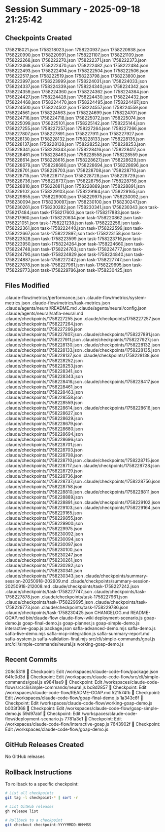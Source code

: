 # Session Summary - 2025-09-18 21:25:42

## Checkpoints Created
1758218021.json
1758218023.json
1758220937.json
1758220938.json
1758220990.json
1758220991.json
1758221107.json
1758221109.json
1758222268.json
1758222270.json
1758222371.json
1758222373.json
1758222468.json
1758222470.json
1758222482.json
1758222484.json
1758222493.json
1758222494.json
1758222504.json
1758222506.json
1758222517.json
1758222519.json
1758223798.json
1758223800.json
1758223997.json
1758223999.json
1758224031.json
1758224033.json
1758224337.json
1758224339.json
1758224340.json
1758224342.json
1758224359.json
1758224360.json
1758224362.json
1758224364.json
1758224427.json
1758224428.json
1758224430.json
1758224432.json
1758224468.json
1758224470.json
1758224495.json
1758224497.json
1758224500.json
1758224502.json
1758224557.json
1758224559.json
1758224561.json
1758224563.json
1758224699.json
1758224701.json
1758224716.json
1758224718.json
1758225072.json
1758225074.json
1758225099.json
1758225101.json
1758225142.json
1758225144.json
1758227255.json
1758227257.json
1758227264.json
1758227266.json
1758227807.json
1758227891.json
1758227911.json
1758227927.json
1758228130.json
1758228132.json
1758228133.json
1758228135.json
1758228137.json
1758228138.json
1758228252.json
1758228253.json
1758228341.json
1758228343.json
1758228416.json
1758228417.json
1758228461.json
1758228463.json
1758228558.json
1758228559.json
1758228614.json
1758228616.json
1758228627.json
1758228629.json
1758228679.json
1758228680.json
1758228694.json
1758228696.json
1758228701.json
1758228703.json
1758228708.json
1758228710.json
1758228715.json
1758228717.json
1758228728.json
1758228729.json
1758228736.json
1758228737.json
1758228756.json
1758228758.json
1758228810.json
1758228811.json
1758228889.json
1758228891.json
1758229102.json
1758229103.json
1758229164.json
1758229165.json
1758229855.json
1758229900.json
1758229975.json
1758230092.json
1758230094.json
1758230097.json
1758230100.json
1758230247.json
1758230261.json
1758230282.json
1758230341.json
1758230343.json
task-1758217484.json
task-1758217603.json
task-1758217883.json
task-1758217960.json
task-1758220634.json
task-1758220862.json
task-1758221051.json
task-1758221238.json
task-1758222256.json
task-1758222361.json
task-1758222440.json
task-1758222599.json
task-1758222667.json
task-1758222897.json
task-1758223158.json
task-1758223528.json
task-1758223599.json
task-1758223716.json
task-1758223950.json
task-1758224264.json
task-1758224660.json
task-1758224748.json
task-1758224763.json
task-1758224777.json
task-1758224790.json
task-1758224829.json
task-1758224840.json
task-1758224887.json
task-1758227242.json
task-1758227747.json
task-1758227878.json
task-1758227961.json
task-1758229695.json
task-1758229773.json
task-1758229786.json
task-1758230425.json

## Files Modified
.claude-flow/metrics/performance.json
.claude-flow/metrics/system-metrics.json
.claude-flow/metrics/task-metrics.json
.claude/agents/neural/README.md
.claude/agents/neural/config.json
.claude/agents/neural/safla-neural.md
.claude/checkpoints/1758227255.json
.claude/checkpoints/1758227257.json
.claude/checkpoints/1758227264.json
.claude/checkpoints/1758227266.json
.claude/checkpoints/1758227807.json
.claude/checkpoints/1758227891.json
.claude/checkpoints/1758227911.json
.claude/checkpoints/1758227927.json
.claude/checkpoints/1758228130.json
.claude/checkpoints/1758228132.json
.claude/checkpoints/1758228133.json
.claude/checkpoints/1758228135.json
.claude/checkpoints/1758228137.json
.claude/checkpoints/1758228138.json
.claude/checkpoints/1758228252.json
.claude/checkpoints/1758228253.json
.claude/checkpoints/1758228341.json
.claude/checkpoints/1758228343.json
.claude/checkpoints/1758228416.json
.claude/checkpoints/1758228417.json
.claude/checkpoints/1758228461.json
.claude/checkpoints/1758228463.json
.claude/checkpoints/1758228558.json
.claude/checkpoints/1758228559.json
.claude/checkpoints/1758228614.json
.claude/checkpoints/1758228616.json
.claude/checkpoints/1758228627.json
.claude/checkpoints/1758228629.json
.claude/checkpoints/1758228679.json
.claude/checkpoints/1758228680.json
.claude/checkpoints/1758228694.json
.claude/checkpoints/1758228696.json
.claude/checkpoints/1758228701.json
.claude/checkpoints/1758228703.json
.claude/checkpoints/1758228708.json
.claude/checkpoints/1758228710.json
.claude/checkpoints/1758228715.json
.claude/checkpoints/1758228717.json
.claude/checkpoints/1758228728.json
.claude/checkpoints/1758228729.json
.claude/checkpoints/1758228736.json
.claude/checkpoints/1758228737.json
.claude/checkpoints/1758228756.json
.claude/checkpoints/1758228758.json
.claude/checkpoints/1758228810.json
.claude/checkpoints/1758228811.json
.claude/checkpoints/1758228889.json
.claude/checkpoints/1758228891.json
.claude/checkpoints/1758229102.json
.claude/checkpoints/1758229103.json
.claude/checkpoints/1758229164.json
.claude/checkpoints/1758229165.json
.claude/checkpoints/1758229855.json
.claude/checkpoints/1758229900.json
.claude/checkpoints/1758229975.json
.claude/checkpoints/1758230092.json
.claude/checkpoints/1758230094.json
.claude/checkpoints/1758230097.json
.claude/checkpoints/1758230100.json
.claude/checkpoints/1758230247.json
.claude/checkpoints/1758230261.json
.claude/checkpoints/1758230282.json
.claude/checkpoints/1758230341.json
.claude/checkpoints/1758230343.json
.claude/checkpoints/summary-session-20250918-202909.md
.claude/checkpoints/summary-session-20250918-212008.md
.claude/checkpoints/task-1758227242.json
.claude/checkpoints/task-1758227747.json
.claude/checkpoints/task-1758227878.json
.claude/checkpoints/task-1758227961.json
.claude/checkpoints/task-1758229695.json
.claude/checkpoints/task-1758229773.json
.claude/checkpoints/task-1758229786.json
.claude/checkpoints/task-1758230425.json
CHANGELOG.md
README-GOAP.md
bin/claude-flow
claude-flow-wiki
deployment-scenario.js
goap-demo.js
goap-final-demo.js
goap-planner.js
goap-simple-demo.js
interactive-goap.js
package.json
safla-advanced-demo.mjs
safla-demo.js
safla-live-demo.mjs
safla-mcp-integration.js
safla-summary-report.md
safla-system.js
safla-validation-final.mjs
src/cli/simple-commands/goal.js
src/cli/simple-commands/neural.js
working-goap-demo.js

## Recent Commits
208c5319 🔖 Checkpoint: Edit /workspaces/claude-code-flow/package.json
64fc0d3d 🔖 Checkpoint: Edit /workspaces/claude-code-flow/src/cli/simple-commands/goal.js
e9841ae9 🔖 Checkpoint: Edit /workspaces/claude-code-flow/src/cli/simple-commands/neural.js
bc8d2857 🔖 Checkpoint: Edit /workspaces/claude-code-flow/README-GOAP.md
521574fb 🔖 Checkpoint: Edit /workspaces/claude-code-flow/goap-final-demo.js
1a343c6f 🔖 Checkpoint: Edit /workspaces/claude-code-flow/working-goap-demo.js
b003f368 🔖 Checkpoint: Edit /workspaces/claude-code-flow/goap-simple-demo.js
59d97abf 🔖 Checkpoint: Edit /workspaces/claude-code-flow/deployment-scenario.js
7781a3e1 🔖 Checkpoint: Edit /workspaces/claude-code-flow/interactive-goap.js
7643902f 🔖 Checkpoint: Edit /workspaces/claude-code-flow/goap-demo.js

## GitHub Releases Created
No GitHub releases

## Rollback Instructions
To rollback to a specific checkpoint:
```bash
# List all checkpoints
git tag -l checkpoint-* | sort -r

# List GitHub releases
gh release list

# Rollback to a checkpoint
git checkout checkpoint-YYYYMMDD-HHMMSS
```
